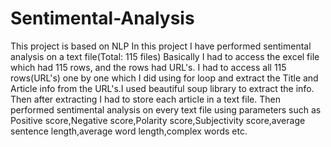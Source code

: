 # Sentimental-Analysis
This project is based on NLP
In this project I have performed sentimental analysis on a text file(Total: 115 files)
Basically I had to access the excel file which had 115 rows, and the rows had URL's. I had to access all 115 rows(URL's) one by one which I did using for loop and extract the Title and Article info from the URL's.I used beautiful soup library to extract the info.
Then after extracting I had to store each article in a text file.
Then performed sentimental analysis on every text file using parameters such as Positive score,Negative score,Polarity score,Subjectivity score,average sentence length,average word length,complex words etc.
